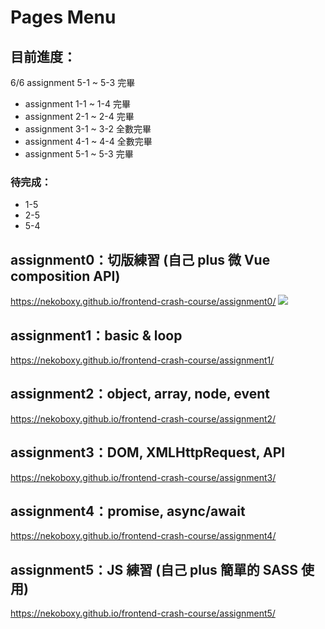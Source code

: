 # Pages Menu
## 目前進度：
6/6 assignment 5-1 ~ 5-3 完畢

* assignment 1-1 ~ 1-4 完畢
* assignment 2-1 ~ 2-4 完畢
* assignment 3-1 ~ 3-2 全數完畢
* assignment 4-1 ~ 4-4 全數完畢
* assignment 5-1 ~ 5-3 完畢

### 待完成：
* 1-5
* 2-5
* 5-4


## assignment0：切版練習 (自己 plus 微 Vue composition API)
https://nekoboxy.github.io/frontend-crash-course/assignment0/
![](https://i.imgur.com/2RiteQh.jpg)

## assignment1：basic & loop
https://nekoboxy.github.io/frontend-crash-course/assignment1/

## assignment2：object, array, node, event
https://nekoboxy.github.io/frontend-crash-course/assignment2/

## assignment3：DOM, XMLHttpRequest, API
https://nekoboxy.github.io/frontend-crash-course/assignment3/

## assignment4：promise, async/await
https://nekoboxy.github.io/frontend-crash-course/assignment4/

## assignment5：JS 練習 (自己 plus 簡單的 SASS 使用)
https://nekoboxy.github.io/frontend-crash-course/assignment5/




